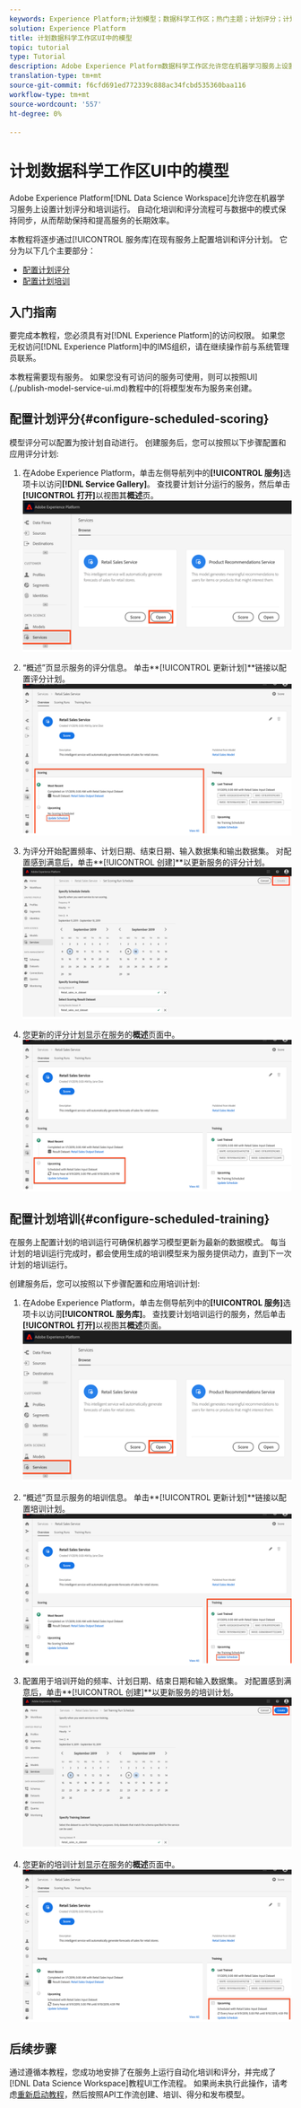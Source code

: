 ```yaml
---
keywords: Experience Platform;计划模型；数据科学工作区；热门主题；计划评分；计划培训
solution: Experience Platform
title: 计划数据科学工作区UI中的模型
topic: tutorial
type: Tutorial
description: Adobe Experience Platform数据科学工作区允许您在机器学习服务上设置定期评分和培训运行。 自动化培训和评分流程可与数据中的模式保持同步，从而帮助保持和提高服务的长期效率。
translation-type: tm+mt
source-git-commit: f6cfd691ed772339c888ac34fcbd535360baa116
workflow-type: tm+mt
source-wordcount: '557'
ht-degree: 0%

---
```



# 计划数据科学工作区UI中的模型

Adobe Experience Platform[!DNL Data Science Workspace]允许您在机器学习服务上设置计划评分和培训运行。 自动化培训和评分流程可与数据中的模式保持同步，从而帮助保持和提高服务的长期效率。

本教程将逐步通过[!UICONTROL 服务库]在现有服务上配置培训和评分计划。 它分为以下几个主要部分：

- [配置计划评分](#configure-scheduled-scoring)
- [配置计划培训](#configure-scheduled-training)

## 入门指南

要完成本教程，您必须具有对[!DNL Experience Platform]的访问权限。 如果您无权访问[!DNL Experience Platform]中的IMS组织，请在继续操作前与系统管理员联系。

本教程需要现有服务。 如果您没有可访问的服务可使用，则可以按照UI](./publish-model-service-ui.md)教程中的[将模型发布为服务来创建。

## 配置计划评分{#configure-scheduled-scoring}

模型评分可以配置为按计划自动进行。 创建服务后，您可以按照以下步骤配置和应用评分计划:

1. 在Adobe Experience Platform，单击左侧导航列中的&#x200B;**[!UICONTROL 服务]**&#x200B;选项卡以访问&#x200B;**[!DNL Service Gallery]**。 查找要计划计分运行的服务，然后单击&#x200B;**[!UICONTROL 打开]**&#x200B;以视图其&#x200B;**概述**页。
   ![](../images/models-recipes/schedule/click_to_open.png)

2. “概述”页显示服务的评分信息。 单击&#x200B;**[!UICONTROL 更新计划]**链接以配置评分计划。
   ![](../images/models-recipes/schedule/service_overview_score.png)

3. 为评分开始配置频率、计划日期、结束日期、输入数据集和输出数据集。 对配置感到满意后，单击&#x200B;**[!UICONTROL 创建]**以更新服务的评分计划。
   ![](../images/models-recipes/schedule/14_configure_scoring_schedule.png)

4. 您更新的评分计划显示在服务的&#x200B;**概述**页面中。
   ![](../images/models-recipes/schedule/service_with_scoring_schedule.png)


## 配置计划培训{#configure-scheduled-training}

在服务上配置计划的培训运行可确保机器学习模型更新为最新的数据模式。 每当计划的培训运行完成时，都会使用生成的培训模型来为服务提供动力，直到下一次计划的培训运行。

创建服务后，您可以按照以下步骤配置和应用培训计划:

1. 在Adobe Experience Platform，单击左侧导航列中的&#x200B;**[!UICONTROL 服务]**&#x200B;选项卡以访问&#x200B;**[!UICONTROL 服务库]**。 查找要计划培训运行的服务，然后单击&#x200B;**[!UICONTROL 打开]**&#x200B;以视图其&#x200B;**概述**页面。
   ![](../images/models-recipes/schedule/click_to_open.png)

2. “概述”页显示服务的培训信息。 单击&#x200B;**[!UICONTROL 更新计划]**链接以配置培训计划。
   ![](../images/models-recipes/schedule/service_overview_train.png)

3. 配置用于培训开始的频率、计划日期、结束日期和输入数据集。 对配置感到满意后，单击&#x200B;**[!UICONTROL 创建]**以更新服务的培训计划。
   ![](../images/models-recipes/schedule/12_configure_training_schedule.png)

4. 您更新的培训计划显示在服务的&#x200B;**概述**页面中。
   ![](../images/models-recipes/schedule/service_with_training_schedule.png)

## 后续步骤

通过遵循本教程，您成功地安排了在服务上运行自动化培训和评分，并完成了[!DNL Data Science Workspace]教程UI工作流程。 如果尚未执行此操作，请考虑[重新启动教程](./create-retails-sales-dataset.md)，然后按照API工作流创建、培训、得分和发布模型。
